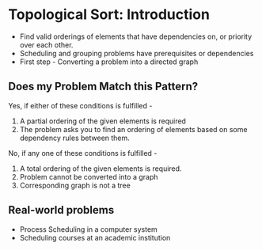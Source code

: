 # Topological Sort: Introduction

- Find valid orderings of elements that have dependencies on, or priority over each other.
- Scheduling and grouping problems have prerequisites or dependencies 
- First step - Converting a problem into a directed graph


## Does my Problem Match this Pattern?

Yes, if either of these conditions is fulfilled -

1. A partial ordering of the given elements is required
2. The problem asks you to find an ordering of elements based on some dependency rules between them.

No, if any one of these conditions is fulfilled -

1. A total ordering of the given elements is required.
2. Problem cannot be converted into a graph
3. Corresponding graph is not a tree

## Real-world problems

- Process Scheduling in a computer system
- Scheduling courses at an academic institution